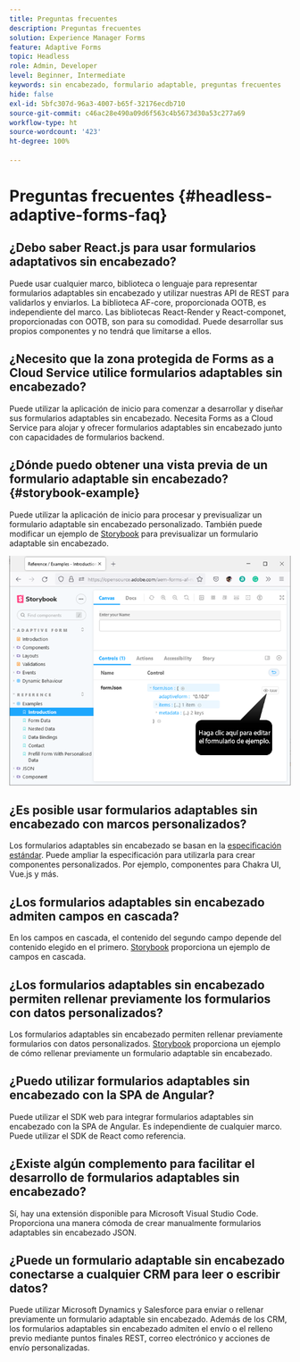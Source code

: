 ```yaml
---
title: Preguntas frecuentes
description: Preguntas frecuentes
solution: Experience Manager Forms
feature: Adaptive Forms
topic: Headless
role: Admin, Developer
level: Beginner, Intermediate
keywords: sin encabezado, formulario adaptable, preguntas frecuentes
hide: false
exl-id: 5bfc307d-96a3-4007-b65f-32176ecdb710
source-git-commit: c46ac28e490a09d6f563c4b5673d30a53c277a69
workflow-type: ht
source-wordcount: '423'
ht-degree: 100%

---
```


# Preguntas frecuentes {#headless-adaptive-forms-faq}

## ¿Debo saber React.js para usar formularios adaptativos sin encabezado?

Puede usar cualquier marco, biblioteca o lenguaje para representar formularios adaptables sin encabezado y utilizar nuestras API de REST para validarlos y enviarlos. La biblioteca AF-core, proporcionada OOTB, es independiente del marco. Las bibliotecas React-Render y React-componet, proporcionadas con OOTB, son para su comodidad. Puede desarrollar sus propios componentes y no tendrá que limitarse a ellos.

<!-- 
## Did Adobe release a new AEM Archetype for Headless adaptive forms?

You can use Archetype 37 with flag `includeFormsheadless` or later flag to create an AEM project with Headless adaptive forms functionality. 

-->

## ¿Necesito que la zona protegida de Forms as a Cloud Service utilice formularios adaptables sin encabezado?

Puede utilizar la aplicación de inicio para comenzar a desarrollar y diseñar sus formularios adaptables sin encabezado. Necesita Forms as a Cloud Service para alojar y ofrecer formularios adaptables sin encabezado junto con capacidades de formularios backend.

<!-- ## Do I need an archetype project to develop Headless adaptive forms?

You can use the starter app to start developing and styling your Headless adaptive forms. Later on, you can use the 
archetype project to deploy the finished Headless adaptive forms and corresponding custom code, created using starter app, to Forms as a Cloud Service environment. The Forms as a Cloud Service environment helps you test and productionize the forms. -->

## ¿Dónde puedo obtener una vista previa de un formulario adaptable sin encabezado? {#storybook-example}

Puede utilizar la aplicación de inicio para procesar y previsualizar un formulario adaptable sin encabezado personalizado. También puede modificar un ejemplo de [Storybook](https://opensource.adobe.com/aem-forms-af-runtime/storybook/?path=/story/reference-examples--introduction) para previsualizar un formulario adaptable sin encabezado.

![](/help/assets/storybook-example.png)

## ¿Es posible usar formularios adaptables sin encabezado con marcos personalizados?

Los formularios adaptables sin encabezado se basan en la [especificación estándar](/help/assets/headless-adaptive-forms-specification.pdf). Puede ampliar la especificación para utilizarla para crear componentes personalizados. Por ejemplo, componentes para Chakra UI, Vue.js y más.

## ¿Los formularios adaptables sin encabezado admiten campos en cascada?

En los campos en cascada, el contenido del segundo campo depende del contenido elegido en el primero. [Storybook](https://opensource.adobe.com/aem-forms-af-runtime/storybook/?path=/story/adaptive-form-dynamic-behaviour--options&amp;args=formJson.items[0].fieldType:drop-down;formJson.items[0].minimum:!undefined;formJson.items[0].maximum:!undefined;formJson.items[0].label.value:Choose+number+of+options;formJson.items[0].enum[0]:1;formJson.items[0].enum[1]:2;formJson.items[0].enum[2]:3;formJson.items[1].fieldType:drop-down) proporciona un ejemplo de campos en cascada.

## ¿Los formularios adaptables sin encabezado permiten rellenar previamente los formularios con datos personalizados?

Los formularios adaptables sin encabezado permiten rellenar previamente formularios con datos personalizados. [Storybook](https://opensource.adobe.com/aem-forms-af-runtime/storybook/?path=/story/reference-examples--prefill-form-with-personalised-data) proporciona un ejemplo de cómo rellenar previamente un formulario adaptable sin encabezado.

<!-- >
## Can I use existing Adaptive Forms editor to create a Headless adaptive form?

At this moment, you use the Adaptive Form Editor to specify the JSON structure and set submit action for the forms. Support for drag-and-drop components, applying rules using editor, and more editor-related options would be available later in the beta phase. Keep a watch on release notes.  -->

## ¿Puedo utilizar formularios adaptables sin encabezado con la SPA de Angular?

Puede utilizar el SDK web para integrar formularios adaptables sin encabezado con la SPA de Angular. Es independiente de cualquier marco. Puede utilizar el SDK de React como referencia.

<!-- ## Should the `-r prerelease` switch be used every time to start the AEM SDK instance or only for the first time?

During the limited release program, use the `-r prerelease` switch every time you start the AEM SDK instance. 

## What is AEM Forms add-on (.far file) and how to install it?

Adobe Experience Manager Forms as a Cloud Service feature archive provides tools to create Headless adaptive forms on the local development environment. To install the feature archive, see [Setup development environment](setup-development-environment.md).

<!-- 
## Where do one get the license.properties file from?

You do not require a license.properties file to run AEM Cloud Service SDK. 

-->

## ¿Existe algún complemento para facilitar el desarrollo de formularios adaptables sin encabezado?

Sí, hay una extensión disponible para Microsoft Visual Studio Code. Proporciona una manera cómoda de crear manualmente formularios adaptables sin encabezado JSON.

## ¿Puede un formulario adaptable sin encabezado conectarse a cualquier CRM para leer o escribir datos?

Puede utilizar Microsoft Dynamics y Salesforce para enviar o rellenar previamente un formulario adaptable sin encabezado. Además de los CRM, los formularios adaptables sin encabezado admiten el envío o el relleno previo mediante puntos finales REST, correo electrónico y acciones de envío personalizadas.
